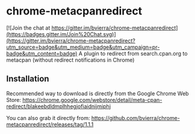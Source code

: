 chrome-metacpanredirect
======

[![Join the chat at https://gitter.im/bvierra/chrome-metacpanredirect](https://badges.gitter.im/Join%20Chat.svg)](https://gitter.im/bvierra/chrome-metacpanredirect?utm_source=badge&utm_medium=badge&utm_campaign=pr-badge&utm_content=badge)
A plugin to redirect from search.cpan.org to metacpan (without redirect notifications in Chrome)


Installation
------
Recommended way to download is directly from the Google Chrome Web Store: https://chrome.google.com/webstore/detail/meta-cpan-redirect/blakeebdldmplhhegjofiaidnijmiphj

You can also grab it directly from: https://github.com/bvierra/chrome-metacpanredirect/releases/tag/1.1.1
